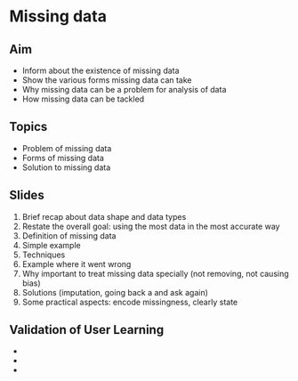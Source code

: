 # Missing data

## Aim
- Inform about the existence of missing data
- Show the various forms missing data can take
- Why missing data can be a problem for analysis of data
- How missing data can be tackled

## Topics
- Problem of missing data
- Forms of missing data
- Solution to missing data


## Slides

1. Brief recap about data shape and data types
2. Restate the overall goal: using the most data in the most accurate way
3. Definition of missing data
4. Simple example
5. Techniques
4. Example where it went wrong
5. Why important to treat missing data specially (not removing, not causing bias)
6. Solutions (imputation, going back a and ask again)
7. Some practical aspects: encode missingness, clearly state 


## Validation of User Learning
- 
-
-


